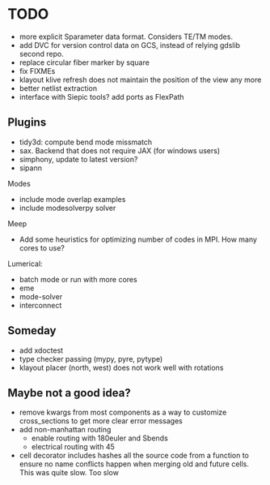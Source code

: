 # TODO

- more explicit Sparameter data format. Considers TE/TM modes.
- add DVC for version control data on GCS, instead of relying gdslib second repo.
- replace circular fiber marker by square
- fix FIXMEs
- klayout klive refresh does not maintain the position of the view any more
- better netlist extraction
- interface with Siepic tools? add ports as FlexPath

## Plugins

- tidy3d: compute bend mode missmatch
- sax. Backend that does not require JAX (for windows users)
- simphony, update to latest version?
- sipann

Modes

- include mode overlap examples
- include modesolverpy solver

Meep

- Add some heuristics for optimizing number of codes in MPI. How many cores to use?

Lumerical:

- batch mode or run with more cores
- eme
- mode-solver
- interconnect

## Someday

- add xdoctest
- type checker passing (mypy, pyre, pytype)
- klayout placer (north, west) does not work well with rotations

## Maybe not a good idea?

- remove kwargs from most components as a way to customize cross_sections to get more clear error messages
- add non-manhattan routing
  - enable routing with 180euler and Sbends
  - electrical routing with 45
- cell decorator includes hashes all the source code from a function to ensure no name conflicts happen when merging old and future cells. This was quite slow. Too slow
